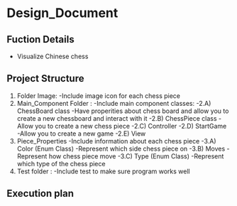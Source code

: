 # Design_Document
## Fuction Details
- Visualize Chinese chess
## Project Structure
1. Folder Image: 
  -Include image icon for each chess piece
2. Main_Component Folder : 
  -Include main component classes:
    -2.A) ChessBoard class
    -Have properities about chess board and allow you to create a new chessboard and interact with it
    -2.B) ChessPiece class
    -Allow you to create a new chess piece
    -2.C) Controller
    -2.D) StartGame
    -Allow you to create a new game
    -2.E) View
3. Piece_Properties
  -Include information about each chess piece
  -3.A) Color (Enum Class)
  -Represent which side chess piece on
  -3.B) Moves
  -Represent how chess piece move
  -3.C) Type (Enum Class)
  -Represent which type of the chess piece 
4. Test folder : 
  -Include test to make sure program works well 
## Execution plan 
